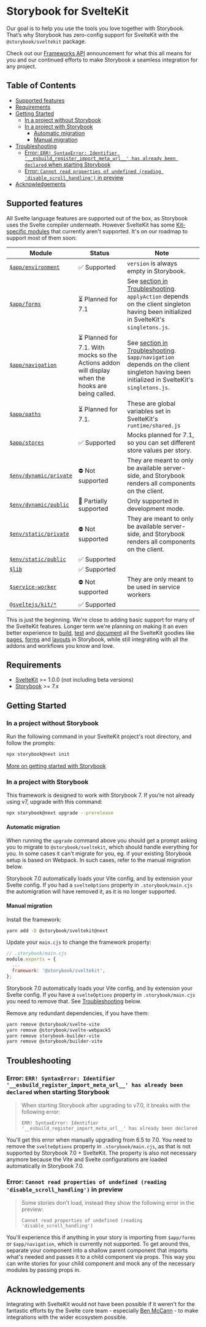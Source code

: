 # Storybook for SvelteKit <!-- omit in toc -->

Our goal is to help you use the tools you love together with Storybook. That’s why Storybook has zero-config support for SvelteKit with the `@storybook/sveltekit` package.

Check out our [Frameworks API](https://storybook.js.org/blog/framework-api/) announcement for what this all means for you and our continued efforts to make Storybook a seamless integration for any project.

## Table of Contents <!-- omit in toc -->

- [Supported features](#supported-features)
- [Requirements](#requirements)
- [Getting Started](#getting-started)
  - [In a project without Storybook](#in-a-project-without-storybook)
  - [In a project with Storybook](#in-a-project-with-storybook)
    - [Automatic migration](#automatic-migration)
    - [Manual migration](#manual-migration)
- [Troubleshooting](#troubleshooting)
  - [Error: `ERR! SyntaxError: Identifier '__esbuild_register_import_meta_url__' has already been declared` when starting Storybook](#error-err-syntaxerror-identifier-__esbuild_register_import_meta_url__-has-already-been-declared-when-starting-storybook)
  - [Error: `Cannot read properties of undefined (reading 'disable_scroll_handling')` in preview](#error-cannot-read-properties-of-undefined-reading-disable_scroll_handling-in-preview)
- [Acknowledgements](#acknowledgements)

## Supported features

All Svelte language features are supported out of the box, as Storybook uses the Svelte compiler underneath.
However SvelteKit has some [Kit-specific modules](https://kit.svelte.dev/docs/modules) that currently aren't supported. It's on our roadmap to support most of them soon:

| **Module**                                                                         | **Status**                                                                                        | **Note**                                                                                                                |
| ---------------------------------------------------------------------------------- | ------------------------------------------------------------------------------------------------- | ----------------------------------------------------------------------------------------------------------------------- |
| [`$app/environment`](https://kit.svelte.dev/docs/modules#$app-environment)         | ✅ Supported                                                                                      | `version` is always empty in Storybook.                                                                                 |
| [`$app/forms`](https://kit.svelte.dev/docs/modules#$app-forms)                     | ⏳ Planned for 7.1                                                                                | See [section in Troubleshooting](#error-cannot-read-properties-of-undefined-reading-disable_scroll_handling-in-preview). `applyAction` depends on the client singleton having been initialized in SvelteKit's `singletons.js`. |
| [`$app/navigation`](https://kit.svelte.dev/docs/modules#$app-navigation)           | ⏳ Planned for 7.1. With mocks so the Actions addon will display when the hooks are being called. | See [section in Troubleshooting](#error-cannot-read-properties-of-undefined-reading-disable_scroll_handling-in-preview). `$app/navigation` depends on the client singleton having been initialized in SvelteKit's `singletons.js`. |
| [`$app/paths`](https://kit.svelte.dev/docs/modules#$app-paths)                     | ⏳ Planned for 7.1.                                                                               | These are global variables set in SvelteKit's `runtime/shared.js`                                                                                                                         |
| [`$app/stores`](https://kit.svelte.dev/docs/modules#$app-stores)                   | ✅ Supported                                                                                      | Mocks planned for 7.1, so you can set different store values per story.                                                 |
| [`$env/dynamic/private`](https://kit.svelte.dev/docs/modules#$env-dynamic-private) | ⛔ Not supported                                                                                  | They are meant to only be available server-side, and Storybook renders all components on the client.                    |
| [`$env/dynamic/public`](https://kit.svelte.dev/docs/modules#$env-dynamic-public)   | 🚧 Partially supported                                                                            | Only supported in development mode.                                                                                     |
| [`$env/static/private`](https://kit.svelte.dev/docs/modules#$env-static-private)   | ⛔ Not supported                                                                                  | They are meant to only be available server-side, and Storybook renders all components on the client.                    |
| [`$env/static/public`](https://kit.svelte.dev/docs/modules#$env-static-public)     | ✅ Supported                                                                                      |                                                                                                                         |
| [`$lib`](https://kit.svelte.dev/docs/modules#$lib)                                 | ✅ Supported                                                                                      |                                                                                                                         |
| [`$service-worker`](https://kit.svelte.dev/docs/modules#$service-worker)           | ⛔ Not supported                                                                                  | They are only meant to be used in service workers                                                                       |
| [`@sveltejs/kit/*`](https://kit.svelte.dev/docs/modules#sveltejs-kit)              | ✅ Supported                                                                                      |                                                                                                                         |

This is just the beginning. We're close to adding basic support for many of the SvelteKit features. Longer term we're planning on making it an even better experience to [build](https://storybook.js.org/docs/7.0/react/writing-stories/introduction), [test](https://storybook.js.org/docs/7.0/react/writing-tests/introduction) and [document](https://storybook.js.org/docs/7.0/react/writing-docs/introduction) all the SvelteKit goodies like [pages](https://kit.svelte.dev/docs/routing), [forms](https://kit.svelte.dev/docs/form-actions) and [layouts](https://kit.svelte.dev/docs/routing#layout) in Storybook, while still integrating with all the addons and workflows you know and love.

## Requirements

- [SvelteKit](https://kit.svelte.dev/) >= 1.0.0 (not including beta versions)
- [Storybook](https://storybook.js.org/) >= 7.x

## Getting Started

### In a project without Storybook

Run the following command in your SvelteKit project's root directory, and follow the prompts:

```bash
npx storybook@next init
```

[More on getting started with Storybook](https://storybook.js.org/docs/7.0/svelte/get-started/install)

### In a project with Storybook

This framework is designed to work with Storybook 7. If you’re not already using v7, upgrade with this command:

```bash
npx storybook@next upgrade --prerelease
```

#### Automatic migration

When running the `upgrade` command above you should get a prompt asking you to migrate to `@storybook/sveltekit`, which should handle everything for you. In some cases it can't migrate for you, eg. if your existing Storybook setup is based on Webpack. In such cases, refer to the manual migration below.

Storybook 7.0 automatically loads your Vite config, and by extension your Svelte config. If you had a `svelteOptions` property in `.storybook/main.cjs` the automigration will have removed it, as it is no longer supported.

#### Manual migration

Install the framework:

```bash
yarn add -D @storybook/sveltekit@next
```

Update your `main.cjs` to change the framework property:

```js
// .storybook/main.cjs
module.exports = {
  ...
  framework: '@storybook/sveltekit',
};
```

Storybook 7.0 automatically loads your Vite config, and by extension your Svelte config. If you have a `svelteOptions` property in `.storybook/main.cjs` you need to remove that. See [Troubleshooting](#error-about-__esbuild_register_import_meta_url__-when-starting-storybook) below.

Remove any redundant dependencies, if you have them:

```bash
yarn remove @storybook/svelte-vite
yarn remove @storybook/svelte-webpack5
yarn remove storybook-builder-vite
yarn remove @storybook/builder-vite
```

## Troubleshooting

### Error: `ERR! SyntaxError: Identifier '__esbuild_register_import_meta_url__' has already been declared` when starting Storybook

> When starting Storybook after upgrading to v7.0, it breaks with the following error:
>
> ```
> ERR! SyntaxError: Identifier '__esbuild_register_import_meta_url__' has already been declared
> ```

You'll get this error when manually upgrading from 6.5 to 7.0. You need to remove the `svelteOptions` property in `.storybook/main.cjs`, as that is not supported by Storybook 7.0 + SvelteKit. The property is also not necessary anymore because the Vite and Svelte configurations are loaded automatically in Storybook 7.0.

### Error: `Cannot read properties of undefined (reading 'disable_scroll_handling')` in preview

> Some stories don't load, instead they show the following error in the preview:
>
> ```
> Cannot read properties of undefined (reading 'disable_scroll_handling')
> ```

You'll experience this if anything in your story is importing from `$app/forms` or `$app/navigation`, which is currently not supported. To get around this, separate your component into a shallow parent component that imports what's needed and passes it to a child component via props. This way you can write stories for your child component and mock any of the necessary modules by passing props in.

## Acknowledgements

Integrating with SvelteKit would not have been possible if it weren't for the fantastic efforts by the Svelte core team - especially [Ben McCann](https://twitter.com/benjaminmccann) - to make integrations with the wider ecosystem possible.
